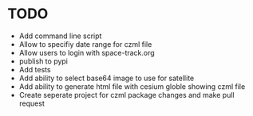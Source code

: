 # TODO
* Add command line script
* Allow to specifiy date range for czml file
* Allow users to login with space-track.org
* publish to pypi
* Add tests
* Add ability to select base64 image to use for satellite
* Add ability to generate html file with cesium globle showing czml file
* Create seperate project for czml package changes and make pull request
